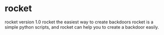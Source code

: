 # rocket
rocket version 1.0
rocket the easiest way to create backdoors
rocket is a simple python scripts, and rocket can help you to create a backdoor easily.
